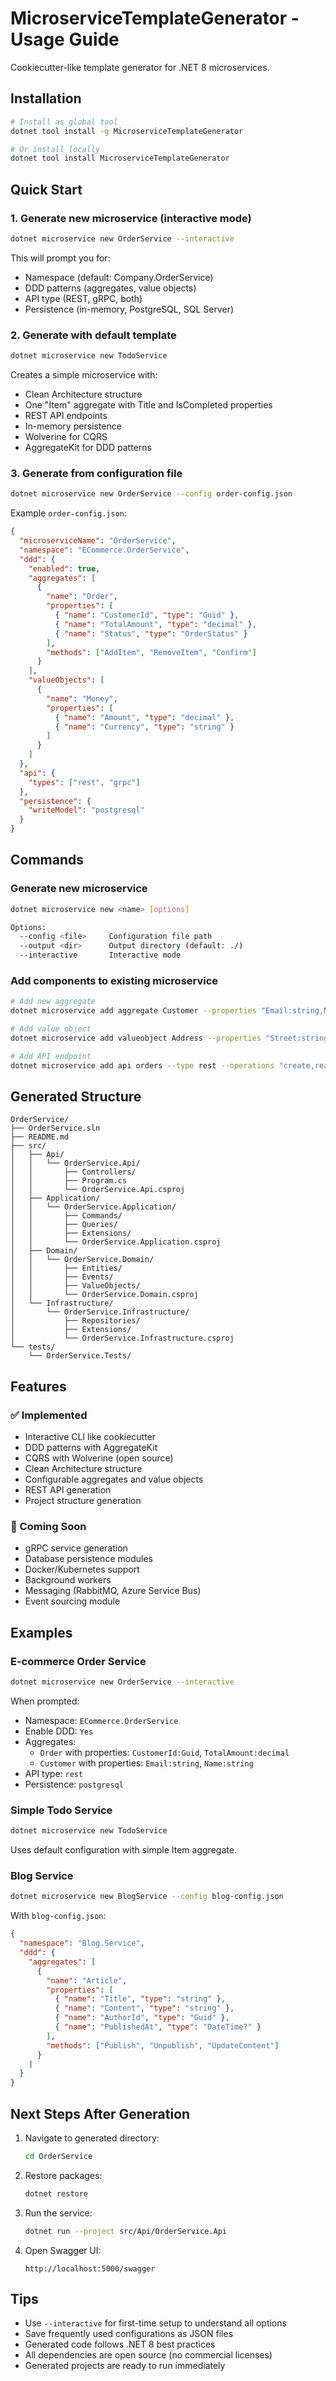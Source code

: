 # MicroserviceTemplateGenerator - Usage Guide

Cookiecutter-like template generator for .NET 8 microservices.

## Installation

```bash
# Install as global tool
dotnet tool install -g MicroserviceTemplateGenerator

# Or install locally
dotnet tool install MicroserviceTemplateGenerator
```

## Quick Start

### 1. Generate new microservice (interactive mode)

```bash
dotnet microservice new OrderService --interactive
```

This will prompt you for:
- Namespace (default: Company.OrderService)
- DDD patterns (aggregates, value objects)
- API type (REST, gRPC, both)
- Persistence (in-memory, PostgreSQL, SQL Server)

### 2. Generate with default template

```bash
dotnet microservice new TodoService
```

Creates a simple microservice with:
- Clean Architecture structure
- One "Item" aggregate with Title and IsCompleted properties
- REST API endpoints
- In-memory persistence
- Wolverine for CQRS
- AggregateKit for DDD patterns

### 3. Generate from configuration file

```bash
dotnet microservice new OrderService --config order-config.json
```

Example `order-config.json`:
```json
{
  "microserviceName": "OrderService",
  "namespace": "ECommerce.OrderService",
  "ddd": {
    "enabled": true,
    "aggregates": [
      {
        "name": "Order",
        "properties": [
          { "name": "CustomerId", "type": "Guid" },
          { "name": "TotalAmount", "type": "decimal" },
          { "name": "Status", "type": "OrderStatus" }
        ],
        "methods": ["AddItem", "RemoveItem", "Confirm"]
      }
    ],
    "valueObjects": [
      {
        "name": "Money",
        "properties": [
          { "name": "Amount", "type": "decimal" },
          { "name": "Currency", "type": "string" }
        ]
      }
    ]
  },
  "api": {
    "types": ["rest", "grpc"]
  },
  "persistence": {
    "writeModel": "postgresql"
  }
}
```

## Commands

### Generate new microservice

```bash
dotnet microservice new <name> [options]

Options:
  --config <file>     Configuration file path
  --output <dir>      Output directory (default: ./)
  --interactive       Interactive mode
```

### Add components to existing microservice

```bash
# Add new aggregate
dotnet microservice add aggregate Customer --properties "Email:string,Name:string"

# Add value object
dotnet microservice add valueobject Address --properties "Street:string,City:string"

# Add API endpoint
dotnet microservice add api orders --type rest --operations "create,read,update,delete"
```

## Generated Structure

```
OrderService/
├── OrderService.sln
├── README.md
├── src/
│   ├── Api/
│   │   └── OrderService.Api/
│   │       ├── Controllers/
│   │       ├── Program.cs
│   │       └── OrderService.Api.csproj
│   ├── Application/
│   │   └── OrderService.Application/
│   │       ├── Commands/
│   │       ├── Queries/
│   │       ├── Extensions/
│   │       └── OrderService.Application.csproj
│   ├── Domain/
│   │   └── OrderService.Domain/
│   │       ├── Entities/
│   │       ├── Events/
│   │       ├── ValueObjects/
│   │       └── OrderService.Domain.csproj
│   └── Infrastructure/
│       └── OrderService.Infrastructure/
│           ├── Repositories/
│           ├── Extensions/
│           └── OrderService.Infrastructure.csproj
└── tests/
    └── OrderService.Tests/
```

## Features

### ✅ Implemented
- Interactive CLI like cookiecutter
- DDD patterns with AggregateKit
- CQRS with Wolverine (open source)
- Clean Architecture structure
- Configurable aggregates and value objects
- REST API generation
- Project structure generation

### 🚧 Coming Soon
- gRPC service generation
- Database persistence modules
- Docker/Kubernetes support
- Background workers
- Messaging (RabbitMQ, Azure Service Bus)
- Event sourcing module

## Examples

### E-commerce Order Service

```bash
dotnet microservice new OrderService --interactive
```

When prompted:
- Namespace: `ECommerce.OrderService`
- Enable DDD: `Yes`
- Aggregates: 
  - `Order` with properties: `CustomerId:Guid`, `TotalAmount:decimal`
  - `Customer` with properties: `Email:string`, `Name:string`
- API type: `rest`
- Persistence: `postgresql`

### Simple Todo Service

```bash
dotnet microservice new TodoService
```

Uses default configuration with simple Item aggregate.

### Blog Service

```bash
dotnet microservice new BlogService --config blog-config.json
```

With `blog-config.json`:
```json
{
  "namespace": "Blog.Service",
  "ddd": {
    "aggregates": [
      {
        "name": "Article",
        "properties": [
          { "name": "Title", "type": "string" },
          { "name": "Content", "type": "string" },
          { "name": "AuthorId", "type": "Guid" },
          { "name": "PublishedAt", "type": "DateTime?" }
        ],
        "methods": ["Publish", "Unpublish", "UpdateContent"]
      }
    ]
  }
}
```

## Next Steps After Generation

1. Navigate to generated directory:
   ```bash
   cd OrderService
   ```

2. Restore packages:
   ```bash
   dotnet restore
   ```

3. Run the service:
   ```bash
   dotnet run --project src/Api/OrderService.Api
   ```

4. Open Swagger UI:
   ```
   http://localhost:5000/swagger
   ```

## Tips

- Use `--interactive` for first-time setup to understand all options
- Save frequently used configurations as JSON files
- Generated code follows .NET 8 best practices
- All dependencies are open source (no commercial licenses)
- Generated projects are ready to run immediately 